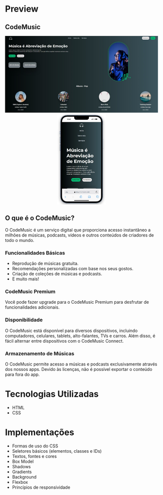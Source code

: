 # Preview

## CodeMusic
<p align="center">
  <img src="img/previw.jpg" alt="Primeira Imagem" width="600"/>
  <img src="img/mobile_view.jpg" alt="Segunda Imagem" width="160"/>
</p>


## O que é o CodeMusic?

O CodeMusic é um serviço digital que proporciona acesso instantâneo a milhões de músicas, podcasts, vídeos e outros conteúdos de criadores de todo o mundo.

### Funcionalidades Básicas
- Reprodução de músicas gratuita.
- Recomendações personalizadas com base nos seus gostos.
- Criação de coleções de músicas e podcasts.
- E muito mais!

### CodeMusic Premium
Você pode fazer upgrade para o CodeMusic Premium para desfrutar de funcionalidades adicionais.

### Disponibilidade
O CodeMusic está disponível para diversos dispositivos, incluindo computadores, celulares, tablets, alto-falantes, TVs e carros. Além disso, é fácil alternar entre dispositivos com o CodeMusic Connect.

### Armazenamento de Músicas
O CodeMusic permite acesso a músicas e podcasts exclusivamente através dos nossos apps. Devido às licenças, não é possível exportar o conteúdo para fora do app.


# Tecnologias Utilizadas
- HTML
- CSS

# Implementações
- Formas de uso do CSS
- Seletores básicos (elementos, classes e IDs)
- Textos, fontes e cores
- Box Model
- Shadows
- Gradients
- Background
- Flexbox
- Princípios de responsividade

